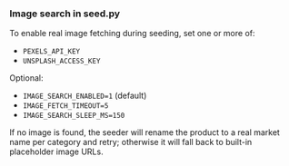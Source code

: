 
### Image search in seed.py

To enable real image fetching during seeding, set one or more of:
- `PEXELS_API_KEY`
- `UNSPLASH_ACCESS_KEY`

Optional:
- `IMAGE_SEARCH_ENABLED=1` (default)
- `IMAGE_FETCH_TIMEOUT=5`
- `IMAGE_SEARCH_SLEEP_MS=150`

If no image is found, the seeder will rename the product to a real market name per category
and retry; otherwise it will fall back to built-in placeholder image URLs.
